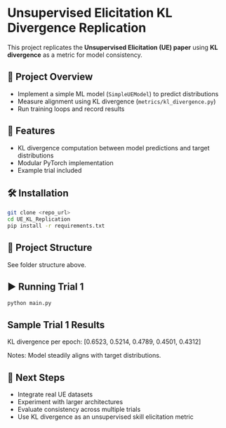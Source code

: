 # Unsupervised Elicitation KL Divergence Replication

This project replicates the **Unsupervised Elicitation (UE) paper** using **KL divergence** as a metric for model consistency.

## 🔹 Project Overview
- Implement a simple ML model (`SimpleUEModel`) to predict distributions
- Measure alignment using KL divergence (`metrics/kl_divergence.py`)
- Run training loops and record results

## 🚀 Features
- KL divergence computation between model predictions and target distributions
- Modular PyTorch implementation
- Example trial included

## 🛠️ Installation
```bash
git clone <repo_url>
cd UE_KL_Replication
pip install -r requirements.txt
```

## 📂 Project Structure
See folder structure above.

## ▶️ Running Trial 1
```bash
python main.py
```

## Sample Trial 1 Results
KL divergence per epoch: [0.6523, 0.5214, 0.4789, 0.4501, 0.4312]

Notes: Model steadily aligns with target distributions.

## 🔮 Next Steps
- Integrate real UE datasets
- Experiment with larger architectures
- Evaluate consistency across multiple trials
- Use KL divergence as an unsupervised skill elicitation metric
